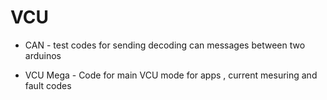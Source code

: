 # VCU

- CAN - test codes for sending decoding can messages between two arduinos

- VCU Mega - Code for main VCU mode for apps , current mesuring and fault codes

